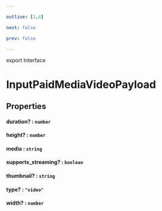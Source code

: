 ```yaml
---

outline: [1,4]

next: false

prev: false

---
```


export Interface
# InputPaidMediaVideoPayload

## Properties

#### duration? : `number`

#### height? : `number`

#### media : `string`

#### supports_streaming? : `boolean`

#### thumbnail? : `string`

#### type? : `"video"`

#### width? : `number`
